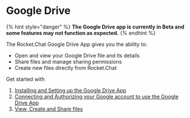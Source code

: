 # Google Drive

{% hint style="danger" %}
**The Google Drive app is currently in Beta and some features may not function as expected.**
{% endhint %}

The Rocket.Chat Google Drive App gives you the ability to:

* Open and view your Google Drive file and its details
* Share files and manage sharing permissions
* Create new files directly from Rocket.Chat

Get started with

1. [Installing and Setting up the Google Drive App](google-drive-app-setup.md)
2. [Connecting and Authorizing your Google account to use the Google Drive App](authorize-and-connect-with-google-drive-app.md)
3. [View, Create and Share files](google-drive-app-file-actions.md)
